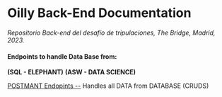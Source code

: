 # Oilly Back-End Documentation
*Repositorio Back-end del desafío de tripulaciones, The Bridge, Madrid, 2023.*

#### **Endpoints to handle Data Base from:**
**(SQL - ELEPHANT)**
**(ASW - DATA SCIENCE)**

[POSTMANT Endopints --](https://documenter.getpostman.com/view/26092524/2s93m612DD)
Handles all DATA from DATABASE (CRUDS)